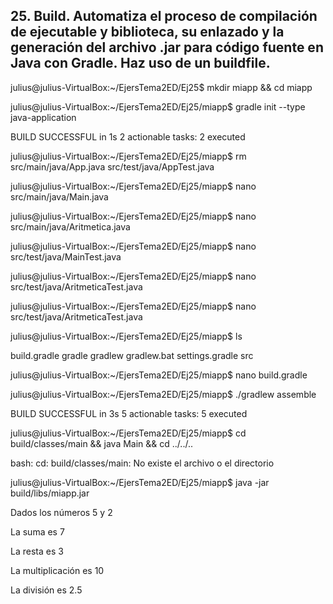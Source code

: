 ## 25. Build. Automatiza el proceso de compilación de ejecutable y biblioteca, su enlazado y la generación del archivo .jar para código fuente en Java con Gradle. Haz uso de un buildfile.




julius@julius-VirtualBox:~/EjersTema2ED/Ej25$ mkdir  miapp  &&  cd  miapp


julius@julius-VirtualBox:~/EjersTema2ED/Ej25/miapp$ gradle  init  --type  java-application


BUILD SUCCESSFUL in 1s
2 actionable tasks: 2 executed


julius@julius-VirtualBox:~/EjersTema2ED/Ej25/miapp$ rm  src/main/java/App.java  src/test/java/AppTest.java


julius@julius-VirtualBox:~/EjersTema2ED/Ej25/miapp$ nano  src/main/java/Main.java


julius@julius-VirtualBox:~/EjersTema2ED/Ej25/miapp$ nano  src/main/java/Aritmetica.java


julius@julius-VirtualBox:~/EjersTema2ED/Ej25/miapp$ nano  src/test/java/MainTest.java


julius@julius-VirtualBox:~/EjersTema2ED/Ej25/miapp$ nano  src/test/java/AritmeticaTest.java


julius@julius-VirtualBox:~/EjersTema2ED/Ej25/miapp$ nano  src/test/java/AritmeticaTest.java


julius@julius-VirtualBox:~/EjersTema2ED/Ej25/miapp$ ls


build.gradle  gradle  gradlew  gradlew.bat  settings.gradle  src


julius@julius-VirtualBox:~/EjersTema2ED/Ej25/miapp$ nano build.gradle 


julius@julius-VirtualBox:~/EjersTema2ED/Ej25/miapp$ ./gradlew  assemble


BUILD SUCCESSFUL in 3s
5 actionable tasks: 5 executed


julius@julius-VirtualBox:~/EjersTema2ED/Ej25/miapp$ cd build/classes/main  &&  java Main  &&  cd ../../..


bash: cd: build/classes/main: No existe el archivo o el directorio


julius@julius-VirtualBox:~/EjersTema2ED/Ej25/miapp$ java  -jar  build/libs/miapp.jar


Dados los números 5 y 2


La suma es 7


La resta es 3


La multiplicación es 10


La división es 2.5
